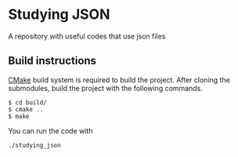 # Studying JSON
A repository with useful codes that use json files


## Build instructions

[CMake](https://cmake.org/) build system is required to build the project.
After cloning the submodules, build the project with the following commands.

```
$ cd build/
$ cmake ..
$ make
```

You can run the code with

```
./studying_json
```